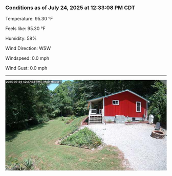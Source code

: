 ### Conditions as of July 24, 2025 at 12:33:08 PM CDT 

Temperature: 95.30 &deg;F

Feels like: 95.30 &deg;F

Humidity: 58%

Wind Direction: WSW

Windspeed: 0.0 mph

Wind Gust: 0.0 mph

---

<img src="./images/latest.jpeg"/>

